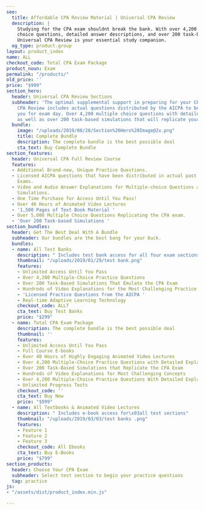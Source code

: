 ```yaml
---
seo:
  title: Affordable CPA Review Material | Universal CPA Review
  description: |
    Studying for the CPA exam shouldnt break the bank. With over 4,200 multiple
    choice questions, detailed answer descriptions, and over 200 task-based simulations replicating your real exam experience,
    Universal CPA Review is your essential study companion.
  og_type: product.group
layout: product_index
name: ALL
checkout_code: Total CPA Exam Package
product_noun: Exam
permalink: "/products/"
old_price: ''
price: "$999"
section_hero:
  header: Universal CPA Review Sections
  subheader: 'The optimal supplemental support in preparing for your CPA exam. Universal
    CPA Review includes actual questions distributed by the AICPA to better prepare
    you for exam day. Over 4,200 multiple choice questions with detailed answer descriptions
    as well as over 200 task-based simulations that will replicate your exam experience. '
  bundle:
    image: "/uploads/2019/08/28/Section%20Hero%20Image@2x.png"
    title: Complete Bundle
    description: The complete bundle is the best possible deal
    cta_text: Buy Complete Bundle
section_features:
  header: Universal CPA Full Review Course
  features:
  - Additional Brand-new, Unique Practice Questions.
  - Licensed AICPA questions that have been distributed in actual past Uniform CPA
    Exams.
  - Video and Audio Answer Explanations for Multiple-choice Questions and Task-based
    Simulations.
  - One Time Purchase for Access Until You Pass!
  - Over 40 Hours of Animated Video Lectures
  - '1,500 Pages of Text Book Material '
  - Over 5,000 Multiple Choice Questions Replicating the CPA exam.
  - 'Over 200 Task-based Simulations '
section_bundles:
  header: Get The Best Deal With A Bundle
  subheader: Our bundles are the best bang for your buck.
  bundles:
  - name: All Test Banks
    description: " Includes test bank access for all four exam sections "
    thumbnail: "/uploads/2019/01/29/test bank.png"
    features:
    - Unlimited Access Until You Pass
    - Over 4,200 Multiple-Choice Practice Questions
    - Over 200 Task-Based Simulations That Emulate the CPA Exam
    - Hundreds of Video Explanations for the Most Challenging Practice Questions
    - 'Licensed Practice Questions from the AICPA '
    - Real-time Adaptive Learning Technology
    checkout_code: ALLT
    cta_text: Buy Test Banks
    price: "$299"
  - name: Total CPA Exam Package
    description: The complete bundle is the best possible deal
    thumbnail: ''
    features:
    - Unlimited Access Until You Pass
    - Full Course E-books
    - Over 40 Hours of Highly Engaging Animated Video Lectures
    - Over 4,200 Multiple-Choice Practice Questions with Detailed Explanations
    - Over 200 Task-Based Simulations that Replicate the CPA Exam
    - Hundreds of Video Explanations for Most Challenging Concepts
    - Over 4,200 Multiple-Choice Practice Questions With Detailed Explanations
    - Unlimited Progress Tests
    checkout_code: ''
    cta_text: Buy Now
    price: "$999"
  - name: All Textbooks & Animated Video Lectures
    description: " Includes e-book access for\x03all test sections"
    thumbnail: "/uploads/2019/03/03/test banks .png"
    features:
    - Feature 1
    - Feature 2
    - Feature 3
    checkout_code: All Ebooks
    cta_text: Buy E-Books
    price: "$799"
section_products:
  header: Choose Your CPA Exam
  subheader: Select test section to begin your practice questions
  tag: practice
js:
- "/assets/dist/product_index.min.js"

---
```

